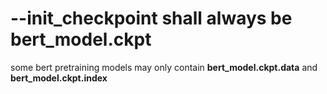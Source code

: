 # --init_checkpoint shall always be bert_model.ckpt

some bert pretraining models may only contain **bert_model.ckpt.data** and **bert_model.ckpt.index**
